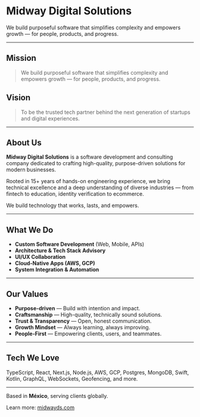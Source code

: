# Midway Digital Solutions

We build purposeful software that simplifies complexity and empowers growth — for people, products, and progress.

---

## Mission

> We build purposeful software that simplifies complexity and empowers growth — for people, products, and progress.

## Vision

> To be the trusted tech partner behind the next generation of startups and digital experiences.

---

## About Us

**Midway Digital Solutions** is a software development and consulting company dedicated to crafting high-quality, purpose-driven solutions for modern businesses. 

Rooted in 15+ years of hands-on engineering experience, we bring technical excellence and a deep understanding of diverse industries — from fintech to education, identity verification to ecommerce. 

We build technology that works, lasts, and empowers.

---

## What We Do

- **Custom Software Development** (Web, Mobile, APIs)
- **Architecture & Tech Stack Advisory**
- **UI/UX Collaboration**
- **Cloud-Native Apps (AWS, GCP)**
- **System Integration & Automation**

---

## Our Values

- **Purpose-driven** — Build with intention and impact.
- **Craftsmanship** — High-quality, technically sound solutions.
- **Trust & Transparency** — Open, honest communication.
- **Growth Mindset** — Always learning, always improving.
- **People-First** — Empowering clients, users, and teammates.

---

## Tech We Love

TypeScript, React, Next.js, Node.js, AWS, GCP, Postgres, MongoDB, Swift, Kotlin, GraphQL, WebSockets, Geofencing, and more.

---

Based in **México**, serving clients globally.

Learn more: [midwayds.com](https://midwayds.com)
